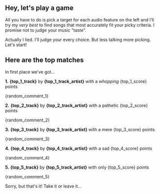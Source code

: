 ## Hey, let's play a game

All you have to do is pick a target for each audio feature on the left and I'll try my *very best*
to find songs that most accurately fit your picky criteria. I promise not to judge your music "taste".

Actually I lied. I'll judge your every choice. But less talking more picking. Let's start!

## Here are the top matches

In first place we've got...

**1.** **{top_1_track}** by **{top_1_track_artist}** with a *whopping* {top_1_score} points

{random_comment_1}


**2.** **{top_2_track}** by **{top_2_track_artist}** with a pathetic {top_2_score} points

{random_comment_2}


**3.** **{top_3_track}** by **{top_3_track_artist}** with a mere {top_3_score} points

{random_comment_3}


**4.** **{top_4_track}** by **{top_4_track_artist}** with a sad {top_4_score} points

{random_comment_4}

**5.** **{top_5_track}** by **{top_5_track_artist}** with only {top_5_score} points

{random_comment_5}

Sorry, but that's it! Take it or leave it...
